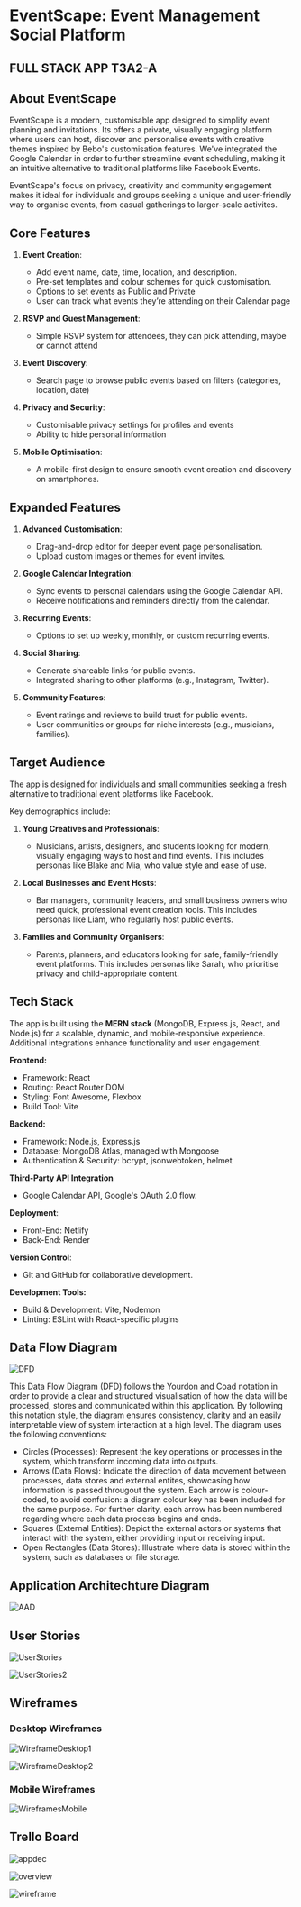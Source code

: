 # EventScape: Event Management Social Platform
## FULL STACK APP T3A2-A


## About EventScape

EventScape is a modern, customisable app designed to simplify event planning and invitations. Its offers a private, visually engaging platform where users can host, discover and personalise events with creative themes inspired by Bebo's customisation features. We've integrated the Google Calendar in order to further streamline event scheduling, making it an intuitive alternative to traditional platforms like Facebook Events.

EventScape's focus on privacy, creativity and community engagement makes it ideal for individuals and groups seeking a unique and user-friendly way to organise events, from casual gatherings to larger-scale activites.




## Core Features

1. **Event Creation**:  
   - Add event name, date, time, location, and description.  
   - Pre-set templates and colour schemes for quick customisation.  
   - Options to set events as Public and Private
   - User can track what events they’re attending on their Calendar page

2. **RSVP and Guest Management**:  
   - Simple RSVP system for attendees, they can pick attending, maybe or cannot attend

3. **Event Discovery**:  
   - Search page to browse public events based on filters (categories, location, date)
  
4. **Privacy and Security**:  
   - Customisable privacy settings for profiles and events
   - Ability to hide personal information

5. **Mobile Optimisation**:  
   - A mobile-first design to ensure smooth event creation and discovery on smartphones.  



## Expanded Features

1. **Advanced Customisation**:  
   - Drag-and-drop editor for deeper event page personalisation.  
   - Upload custom images or themes for event invites.  

2. **Google Calendar Integration**:  
   - Sync events to personal calendars using the Google Calendar API.  
   - Receive notifications and reminders directly from the calendar.  

3. **Recurring Events**:  
   - Options to set up weekly, monthly, or custom recurring events.  

4. **Social Sharing**:  
   - Generate shareable links for public events.  
   - Integrated sharing to other platforms (e.g., Instagram, Twitter).  

5. **Community Features**:  
   - Event ratings and reviews to build trust for public events.  
   - User communities or groups for niche interests (e.g., musicians, families).
 




## Target Audience

The app is designed for individuals and small communities seeking a fresh alternative to traditional event platforms like Facebook. 

Key demographics include:  

1. **Young Creatives and Professionals**:  
   - Musicians, artists, designers, and students looking for modern, visually engaging ways to host and find events. This includes personas like Blake and Mia, who value style and ease of use.  

2. **Local Businesses and Event Hosts**:  
   - Bar managers, community leaders, and small business owners who need quick, professional event creation tools. This includes personas like Liam, who regularly host public events.  

3. **Families and Community Organisers**:  
   - Parents, planners, and educators looking for safe, family-friendly event platforms. This includes personas like Sarah, who prioritise privacy and child-appropriate content.  



## Tech Stack

The app is built using the **MERN stack** (MongoDB, Express.js, React, and Node.js) for a scalable, dynamic, and mobile-responsive experience. Additional integrations enhance functionality and user engagement. 

**Frontend:**

* Framework: React
* Routing: React Router DOM
* Styling: Font Awesome, Flexbox
* Build Tool: Vite

**Backend:**

* Framework: Node.js, Express.js
* Database: MongoDB Atlas, managed with Mongoose
* Authentication & Security: bcrypt, jsonwebtoken, helmet

**Third-Party API Integration**

* Google Calendar API, Google's OAuth 2.0 flow.

**Deployment**:

* Front-End: Netlify
* Back-End: Render

**Version Control**:

* Git and GitHub for collaborative development. 

**Development Tools:**

 * Build & Development: Vite, Nodemon
* Linting: ESLint with React-specific plugins


## Data Flow Diagram


![DFD](/docs/FINALDFD.png)


This Data Flow Diagram (DFD) follows the Yourdon and Coad notation in order to provide a clear and structured visualisation of how the data will be processed, stores and communicated within this application. By following this notation style, the diagram ensures consistency, clarity and an easily interpretable view of system interaction at a high level. The diagram uses the following conventions:

* Circles (Processes): Represent the key operations or processes in the system, which transform incoming data into outputs.
* Arrows (Data Flows): Indicate the direction of data movement between processes, data stores and external entites, showcasing how information is passed througout the system. Each arrow is colour-coded, to avoid confusion: a diagram colour key has been included for the same purpose. For further clarity, each arrow has been numbered regarding where each data process begins and ends.
* Squares (External Entities): Depict the external actors or systems that interact with the system, either providing input or receiving input.
* Open Rectangles (Data Stores): Illustrate where data is stored within the system, such as databases or file storage.


## Application Architechture Diagram


![AAD](/docs/Event_App_Architecture_Diagram.png)


## User Stories

![UserStories](/docs/User%20persona%20version%201.png)

![UserStories2](/docs/User%20Personas%20Version%202%20.png)


## Wireframes

### Desktop Wireframes

![WireframeDesktop1](/docs/Widescreen%20Wireframes%201.png)

![WireframeDesktop2](/docs/Widescreen%20Wireframes%202.png)

### Mobile Wireframes

![WireframesMobile](/docs/Phone%20Wireframes.png)


## Trello Board

![appdec](/docs/trello/appdesc_checklist.png)

![overview](/docs/trello/overview_trello1.png)

![wireframe](/docs/trello/wireframes_trello.png)